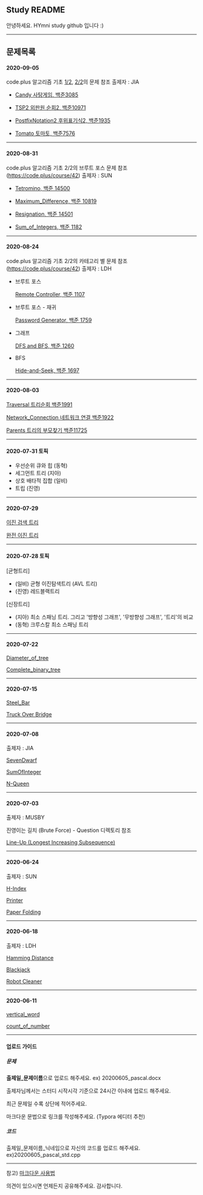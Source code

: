 ## Study README

안녕하세요. HYmni study github 입니다 :)


---------------------------------
## 문제목록

#### 2020-09-05

code.plus 알고리즘 기초 [1/2](https://code.plus/course/41), [2/2](https://code.plus/course/42)의 문제 참조  출제자 : JIA

- [Candy  사탕게임, 백준3085 ](https://www.acmicpc.net/problem/3085)    

- [TSP2  외판원 순회2, 백준10971](https://www.acmicpc.net/problem/10971)    

- [PostfixNotation2  후위표기식2, 백준1935](https://www.acmicpc.net/problem/1935)    

- [Tomato  토마토, 백준7576](https://www.acmicpc.net/problem/7576)     

---------------------------------

#### 2020-08-31

code.plus 알고리즘 기초 2/2의 브루트 포스 문제 참조 (https://code.plus/course/42)   출제자 : SUN

- [Tetromino, 백준 14500](https://www.acmicpc.net/problem/14500)    

- [Maximum_Difference, 백준 10819](https://www.acmicpc.net/problem/10819)    

- [Resignation, 백준 14501](https://www.acmicpc.net/problem/14501)    

- [Sum_of_Integers, 백준 1182](https://www.acmicpc.net/problem/1182)     

---------------------------------

#### 2020-08-24  
code.plus 알고리즘 기초 2/2의 카테고리 별 문제 참조 (https://code.plus/course/42)   출제자 : LDH

- 브루트 포스

  [Remote Controller, 백준 1107](https://www.acmicpc.net/problem/1107)    

- 브루트 포스 - 재귀

  [Password Generator, 백준 1759](https://www.acmicpc.net/problem/1759)    

- 그래프

  [DFS and BFS, 백준 1260](https://www.acmicpc.net/problem/1260)    

- BFS

  [Hide-and-Seek, 백준 1697](https://www.acmicpc.net/problem/1697)     

---------------------------------

#### 2020-08-03

[Traversal 트리순회 백준1991](https://www.acmicpc.net/problem/1991)

[Network_Connection 네트워크 연결 백준1922](https://www.acmicpc.net/problem/1922)

[Parents 트리의 부모찾기 백준11725](https://www.acmicpc.net/problem/11725)

---------------------------------

#### 2020-07-31  토픽

- 우선순위 큐와 힙 (동혁)
- 세그먼트 트리 (지아)
- 상호 배타적 집합 (일비)
- 트립 (진영)

-----

#### 2020-07-29

[이진 검색 트리](https://www.acmicpc.net/problem/5639)

[완전 이진 트리](https://www.acmicpc.net/problem/3038)

---------------------------------

#### 2020-07-28  토픽

[균형트리] 

- (일비) 균형 이진탐색트리 (AVL 트리) 
- (진영) 레드블랙트리 

[신장트리] 

- (지아) 최소 스패닝 트리. 그리고 '방향성 그래프', '무방향성 그래프', '트리'의 비교
- (동혁) 크루스칼 최소 스패닝 트리

--------------

#### 2020-07-22

[Diameter_of_tree](https://www.acmicpc.net/problem/1967)

[Complete_binary_tree](https://www.acmicpc.net/problem/9934)

---------------------------------

#### 2020-07-15

[Steel_Bar](https://programmers.co.kr/learn/courses/30/lessons/42585)

[Truck Over Bridge](https://programmers.co.kr/learn/courses/30/lessons/42583)

---------------------------------

#### 2020-07-08

출제자 : JIA

[SevenDwarf](https://www.acmicpc.net/problem/2309)

[SumOfInteger](https://www.acmicpc.net/problem/9095)

[N-Queen](https://www.acmicpc.net/problem/9663)

---------------------------------

#### 2020-07-03

출제자 : MUSBY

진영이는 길치 (Brute Force) - Question 디렉토리 참조 

[Line-Up (Longest Increasing Subsequence)](https://www.acmicpc.net/problem/2631)

------

#### 2020-06-24

출제자 : SUN

[H-Index](https://programmers.co.kr/learn/courses/30/lessons/42747)

[Printer](https://programmers.co.kr/learn/courses/30/lessons/42587)

[Paper Folding](https://programmers.co.kr/learn/courses/30/lessons/62049)

------

#### 2020-06-18

출제자 : LDH

[Hamming Distance](https://www.acmicpc.net/problem/3449)

[Blackjack](https://www.acmicpc.net/problem/2798)

[Robot Cleaner](https://www.acmicpc.net/problem/14503)

------

#### 2020-06-11

[vertical_word](http://www.jungol.co.kr/bbs/board.php?bo_table=pbank&wr_id=2119&sca=2050)

[count_of_number](http://www.jungol.co.kr/bbs/board.php?bo_table=pbank&wr_id=706&sca=2030)

------


#### 업로드 가이드

##### 문제 

**출제일_문제이름**으로 업로드 해주세요. ex) 20200605_pascal.docx 

출제자님께서는 스터디 시작시각 기준으로 24시간 이내에 업로드 해주세요. 

최근 문제일 수록 상단에 적어주세요. 

마크다운 문법으로 링크를 작성해주세요. (Typora 에디터 추천)

##### 코드

출제일_문제이름_닉네임으로 자신의 코드를 업로드 해주세요. ex)20200605_pascal_std.cpp

------

참고) [마크다운 사용법](https://heropy.blog/2017/09/30/markdown/)

의견이 있으시면 언제든지 공유해주세요. 감사합니다. 
